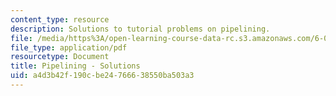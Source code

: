 ```yaml
---
content_type: resource
description: Solutions to tutorial problems on pipelining.
file: /media/https%3A/open-learning-course-data-rc.s3.amazonaws.com/6-004-computation-structures-spring-2009/a4d3b42f190cbe24766638550ba503a3_MIT6_004s09_tutor09_sol.pdf
file_type: application/pdf
resourcetype: Document
title: Pipelining - Solutions
uid: a4d3b42f-190c-be24-7666-38550ba503a3
---
```

